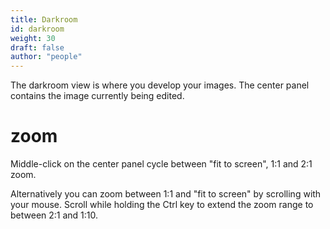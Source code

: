 ```yaml
---
title: Darkroom
id: darkroom
weight: 30
draft: false
author: "people"
---
```


The darkroom view is where you develop your images. The center panel contains the image currently being edited.

# zoom

Middle-click on the center panel cycle between "fit to screen", 1:1 and 2:1 zoom.

Alternatively you can zoom between 1:1 and "fit to screen" by scrolling with your mouse. Scroll while holding the Ctrl key to extend the zoom range to between 2:1 and 1:10.
